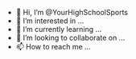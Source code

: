- 👋 Hi, I’m @YourHighSchoolSports
- 👀 I’m interested in ...
- 🌱 I’m currently learning ...
- 💞️ I’m looking to collaborate on ...
- 📫 How to reach me ...

<!---
YourHighSchoolSports/YourHighSchoolSports is a ✨ special ✨ repository because its `README.md` (this file) appears on your GitHub profile.
You can click the Preview link to take a look at your changes.
--->
